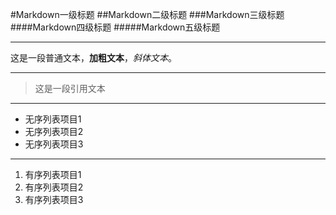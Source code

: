 #Markdown一级标题
##Markdown二级标题
###Markdown三级标题
####Markdown四级标题
#####Markdown五级标题

---

这是一段普通文本，**加粗文本**，*斜体文本*。

---

> 这是一段引用文本

---

-  无序列表项目1
-  无序列表项目2
-  无序列表项目3

---

1. 有序列表项目1
2. 有序列表项目2
3. 有序列表项目3

